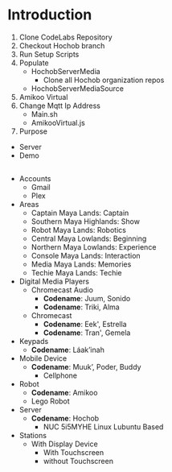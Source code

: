 # Introduction

1. Clone CodeLabs Repository
2. Checkout Hochob branch
3. Run Setup Scripts
4. Populate
   - HochobServerMedia
     - Clone all Hochob organization repos
   - HochobServerMediaSource
5. Amikoo Virtual
6. Change Mqtt Ip Address
   - Main.sh
   - AmikooVirtual.js
6. Purpose
  - Server
  - Demo

##

- Accounts
  - Gmail
  - Plex
- Areas
  - Captain Maya Lands: Captain
  - Southern Maya Highlands: Show
  - Robot Maya Lands: Robotics
  - Central Maya Lowlands: Beginning
  - Northern Maya Lowlands: Experience
  - Console Maya Lands: Interaction
  - Media Maya Lands: Memories
  - Techie Maya Lands: Techie
- Digital Media Players
  - Chromecast Audio
    - __Codename__: Juum, Sonido
    - __Codename__: Triki, Alma
  - Chromecast
    - __Codename__: Eek', Estrella
    - __Codename__: Tran', Gemela
- Keypads
  - __Codename__: Láak’inah
- Mobile Device
  - __Codename__: Muuk’, Poder, Buddy
    - Cellphone  
- Robot
  - __Codename__: Amikoo
  - Lego Robot
- Server
  - __Codename__: Hochob
    - NUC 5i5MYHE Linux Lubuntu Based
- Stations
  - With Display Device
    - With Touchscreen
    - without Touchscreen


